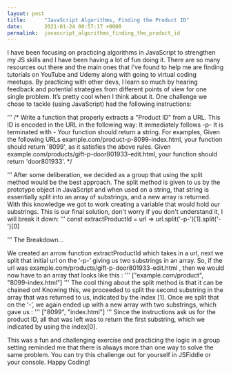 ```yaml
---
layout: post
title:      "JavaScript Algorithms, Finding the Product ID"
date:       2021-01-24 00:57:17 +0000
permalink:  javascript_algorithms_finding_the_product_id
---
```



 
I have been focusing on practicing algorithms in JavaScript to strengthen my JS skills and I have been having a lot of fun doing it. There are so many resources out there and the main ones that I’ve found to help me are finding tutorials on YouTube and Udemy along with going to virtual coding meetups. By practicing with other devs, I learn so much by hearing feedback and potential strategies from different points of view for one single problem. It’s pretty cool when I think about it. One challenge we chose to tackle (using JavaScript) had the following instructions:

‘’’
/* Write a function that properly extracts a "Product ID" from a URL. This ID is encoded in the URL in the following way:
It immediately follows -p-
It is terminated with -
Your function should return a string.
For examples, Given the following URLs 
example.com/product-p-8099-index.html, your function should return '8099', as it satisfies the above rules. 
Given example.com/products/gift-p-door801933-edit.html, your function should return 'door801933'. */

‘’’
After some deliberation, we decided as a group that using the split method would be the best approach. The split method is given to us by the prototype object in JavaScript and when used on a string, that string is essentially split into an array of substrings, and a new array is returned. With this knowledge we got to work creating a variable that would hold our substrings. This is our final solution, don't worry if you don't understand it, I will break it down: 
‘’’
const extractProductId = url => url.split('-p-')[1].split('-')[0]
 
‘’’
The Breakdown...

We created an arrow function extractProductId which takes in a url, next we split that initial url on the ‘-p-’ giving us two substrings in an array. So, if the url was example.com/products/gift-p-door801933-edit.html , then we would now have to an array that looks like this :
'''
["example.com/product", "8099-index.html"]
'''
The cool thing about the split method is that it can be chained on! Knowing this, we proceeded to split the second substring in the array that was returned to us, indicated by the index [1]. Once we split that on the ‘-’, we again ended up with a new array with two substrings, which gave us :
'''
["8099", "index.html"]
'''
Since the instructions ask us for the product ID, all that was left was to return the first substring, which we indicated by using the index[0]. 

This was a fun and challenging exercise and practicing the logic in a group setting reminded me that there is always more than one way to solve the same problem. You can try this challenge out for yourself in JSFiddle or your console. Happy Coding!

